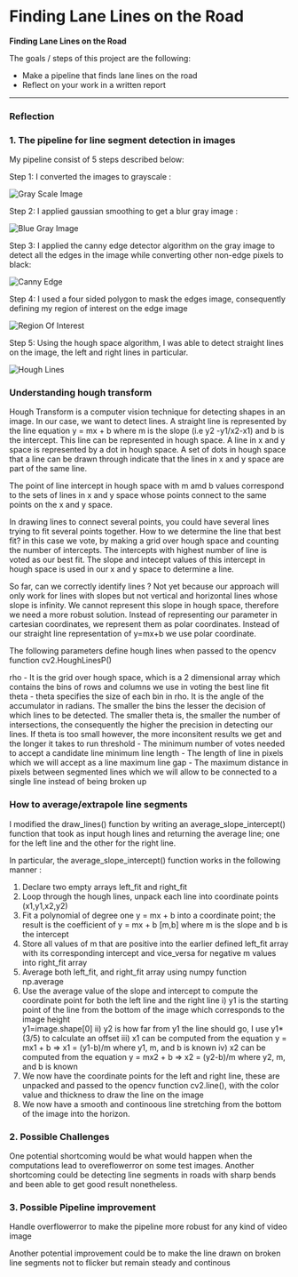 # **Finding Lane Lines on the Road** 

**Finding Lane Lines on the Road**

The goals / steps of this project are the following:
* Make a pipeline that finds lane lines on the road
* Reflect on your work in a written report


[//]: # (Image References)

[image1]: ./test_images/pipeline_output/grayscale.jpg "Grayscale"
[image2]: ./test_images/pipeline_output/gaussian_blur.jpg "Gaussian Blur"
[image3]: ./test_images/pipeline_output/canny_edges.jpg "Canny Edges"
[image4]: ./test_images/pipeline_output/region_interest.jpg "Region of Interest"
[image5]: ./test_images/pipeline_output/hough_lines.jpg "Hough Lines"
---

### Reflection

### 1. The pipeline for line segment detection in images

My pipeline consist of 5 steps described below: 


Step 1: I converted the images to grayscale :

![Gray Scale Image][image1]

Step 2: I applied gaussian smoothing to get a blur gray image :

![Blue Gray Image][image2]

Step 3: I applied the canny edge detector algorithm on the gray image to detect all the edges in the image while converting
other non-edge pixels to black:

![Canny Edge][image3]

Step 4: I used a four sided polygon to mask the edges image, consequently defining my region of interest on the edge image

![Region Of Interest][image4]

Step 5: Using the hough space algorithm, I was able to detect straight lines on the image, the left and right lines in particular. 

![Hough Lines][image5]


### Understanding hough transform

Hough Transform is a computer vision technique for detecting shapes in an image. In our case, we want to detect lines. A straight line is represented by the line equation y = mx + b where m is the slope (i.e y2 -y1/x2-x1) and b is the intercept. This line can be represented in hough space. A line in x and y space is represented by a dot in hough space. A set of dots in hough space that a line can be drawn through indicate that the lines in x and y space are part of the same line.

The point of line intercept in hough space with m amd b values correspond to the sets of lines in x and y space whose points connect to the same points on the x and y space.

In drawing lines to connect several points, you could have several lines trying to fit several points together. How to we determine the line that best fit? in this case we vote, by making a grid over hough space and counting the number of intercepts. The intercepts with highest number of line is voted as our best fit. The slope and intecept values of this intercept in hough space is used in our x and y space to determine a line.

So far, can we correctly identify lines ? Not yet because our approach will only work for lines with slopes but not vertical and horizontal lines whose slope is infinity. We cannot represent this slope in hough space, therefore we need a more robust solution. Instead of representing our parameter in cartesian coordinates, we represent them as polar coordinates. Instead of our straight line representation of y=mx+b we use polar coordinate.

The following parameters define hough lines when passed to the opencv function cv2.HoughLinesP()

rho - It is the grid over hough space, which is a 2 dimensional array which contains the bins of rows and columns we use in voting the best line fit 
theta - theta specifies the size of each bin in rho. It is the angle of the accumulator in radians. The smaller the bins the lesser the decision of which lines to be detected. The smaller theta is, the smaller the number of intersections, the consequently the higher the precision in detecting our lines. If theta is too small however, the more inconsitent results we get and the longer it takes to run
threshold - The minimum number of votes needed to accept a candidate line
minimum line length - The length of line in pixels which we will accept as a line
maximum line gap - The maximum distance in pixels between segmented lines which we will allow to be connected to a single line
instead of being broken up



### How to average/extrapole line segments

I modified the draw_lines() function by writing an average_slope_intercept() function that took as input hough lines and returning the average line; one for the left line and the other for the right line.

In particular, the average_slope_intercept() function works in the following manner :

1. Declare two empty arrays left_fit and right_fit
2. Loop through the hough lines, unpack each line into coordinate points (x1,y1,x2,y2) 
3. Fit a polynomial of degree one y = mx + b into a coordinate point; the result is the coefficient of y = mx + b [m,b]
   where m is the slope and b is the intercept
4. Store all values of m that are positive into the earlier defined left_fit array with its corresponding intercept and 
   vice_versa for negative m values into right_fit array
5. Average both left_fit, and right_fit array using numpy function np.average
6. Use the average value of the slope and intercept to compute the coordinate point for both the left line and the right line
   i)   y1 is the starting point of the line from the bottom of the image which corresponds to the image height  
        y1=image.shape[0]
   ii)  y2 is how far from y1 the line should go, I use y1*(3/5) to calculate an offset 
   iii) x1 can be computed from the equation y = mx1 + b => x1 = (y1-b)/m  where y1, m, and b is known
   iv)  x2 can be computed from the equation y = mx2 + b => x2 = (y2-b)/m  where y2, m, and b is known
7. We now have the coordinate points for the left and right line, these are unpacked and passed to the
   opencv function cv2.line(), with the color value and thickness to draw the line on the image
7. We now have a smooth and continoous line stretching from the bottom of the image into the horizon.
   
   

### 2. Possible Challenges

One potential shortcoming would be what would happen when the computations lead to overeflowerror on some test images.
Another shortcoming could be detecting line segments in roads with sharp bends and been able to get good result nonetheless.


### 3. Possible Pipeline improvement

Handle overflowerror to make the pipeline more robust for any kind of video image

Another potential improvement could be to make the line drawn on broken line segments not to flicker but remain steady and continous
